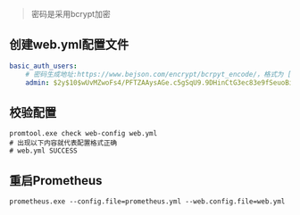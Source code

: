 
> 密码是采用bcrypt加密

## 创建web.yml配置文件

```yaml
basic_auth_users:
	# 密码生成地址:https://www.bejson.com/encrypt/bcrpyt_encode/，格式为 [ 用户名：密码 ]
    admin: $2y$10$wUvMZwoFs4/PFTZAAysAGe.c5gSqU9.9DHinCtG3ec83e9fSeuoBi
```

## 校验配置

```shell
promtool.exe check web-config web.yml
# 出现以下内容就代表配置格式正确
# web.yml SUCCESS
```

## 重启Prometheus

```shell
prometheus.exe --config.file=prometheus.yml --web.config.file=web.yml
```
